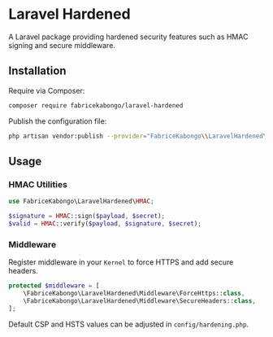 # Laravel Hardened

A Laravel package providing hardened security features such as HMAC signing and secure middleware.

## Installation

Require via Composer:

```bash
composer require fabricekabongo/laravel-hardened
```

Publish the configuration file:

```bash
php artisan vendor:publish --provider="FabriceKabongo\\LaravelHardened\\HardeningServiceProvider" --tag=config
```

## Usage

### HMAC Utilities

```php
use FabriceKabongo\LaravelHardened\HMAC;

$signature = HMAC::sign($payload, $secret);
$valid = HMAC::verify($payload, $signature, $secret);
```

### Middleware

Register middleware in your `Kernel` to force HTTPS and add secure headers.

```php
protected $middleware = [
    \FabriceKabongo\LaravelHardened\Middleware\ForceHttps::class,
    \FabriceKabongo\LaravelHardened\Middleware\SecureHeaders::class,
];
```

Default CSP and HSTS values can be adjusted in `config/hardening.php`.
